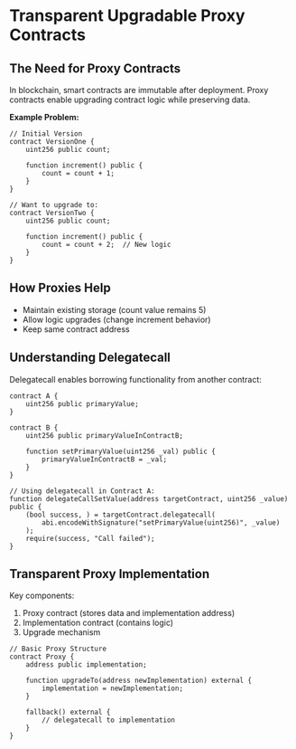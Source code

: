 # Transparent Upgradable Proxy Contracts

## The Need for Proxy Contracts

In blockchain, smart contracts are immutable after deployment. Proxy contracts enable upgrading contract logic while preserving data.

**Example Problem:**
```solidity
// Initial Version
contract VersionOne {
    uint256 public count;
    
    function increment() public {
        count = count + 1;
    }
}

// Want to upgrade to:
contract VersionTwo {
    uint256 public count;
    
    function increment() public {
        count = count + 2;  // New logic
    }
}
```

## How Proxies Help

- Maintain existing storage (count value remains 5)
- Allow logic upgrades (change increment behavior)
- Keep same contract address

## Understanding Delegatecall

Delegatecall enables borrowing functionality from another contract:

```solidity
contract A {
    uint256 public primaryValue;
}

contract B {
    uint256 public primaryValueInContractB;
    
    function setPrimaryValue(uint256 _val) public {
        primaryValueInContractB = _val;
    }
}

// Using delegatecall in Contract A:
function delegateCallSetValue(address targetContract, uint256 _value) public {
    (bool success, ) = targetContract.delegatecall(
        abi.encodeWithSignature("setPrimaryValue(uint256)", _value)
    );
    require(success, "Call failed");
}
```

## Transparent Proxy Implementation

Key components:
1. Proxy contract (stores data and implementation address)
2. Implementation contract (contains logic)
3. Upgrade mechanism

```solidity
// Basic Proxy Structure
contract Proxy {
    address public implementation;
    
    function upgradeTo(address newImplementation) external {
        implementation = newImplementation;
    }
    
    fallback() external {
        // delegatecall to implementation
    }
}
```
